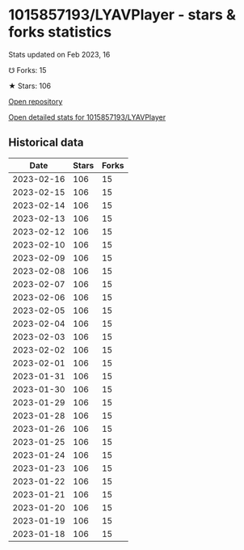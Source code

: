 # 1015857193/LYAVPlayer - stars & forks statistics

Stats updated on Feb 2023, 16

☋ Forks: 15

★ Stars: 106

[Open repository](https://github.com/1015857193/LYAVPlayer)

[Open detailed stats for 1015857193/LYAVPlayer](https://reviewgithub.com/rep/1015857193/LYAVPlayer)

## Historical data
| Date | Stars | Forks |
|------|-------|-------|
| 2023-02-16 | 106 | 15 | 
| 2023-02-15 | 106 | 15 | 
| 2023-02-14 | 106 | 15 | 
| 2023-02-13 | 106 | 15 | 
| 2023-02-12 | 106 | 15 | 
| 2023-02-10 | 106 | 15 | 
| 2023-02-09 | 106 | 15 | 
| 2023-02-08 | 106 | 15 | 
| 2023-02-07 | 106 | 15 | 
| 2023-02-06 | 106 | 15 | 
| 2023-02-05 | 106 | 15 | 
| 2023-02-04 | 106 | 15 | 
| 2023-02-03 | 106 | 15 | 
| 2023-02-02 | 106 | 15 | 
| 2023-02-01 | 106 | 15 | 
| 2023-01-31 | 106 | 15 | 
| 2023-01-30 | 106 | 15 | 
| 2023-01-29 | 106 | 15 | 
| 2023-01-28 | 106 | 15 | 
| 2023-01-26 | 106 | 15 | 
| 2023-01-25 | 106 | 15 | 
| 2023-01-24 | 106 | 15 | 
| 2023-01-23 | 106 | 15 | 
| 2023-01-22 | 106 | 15 | 
| 2023-01-21 | 106 | 15 | 
| 2023-01-20 | 106 | 15 | 
| 2023-01-19 | 106 | 15 | 
| 2023-01-18 | 106 | 15 | 

